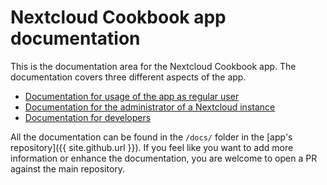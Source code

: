 # Nextcloud Cookbook app documentation

This is the documentation area for the Nextcloud Cookbook app.
The documentation covers three different aspects of the app.

- [Documentation for usage of the app as regular user](user/)
- [Documentation for the administrator of a Nextcloud instance](admin/)
- [Documentation for developers](dev/)

All the documentation can be found in the `/docs/` folder in the [app's repository]({{ site.github.url }}).
If you feel like you want to add more information or enhance the documentation, you are welcome to open a PR against the main repository.
